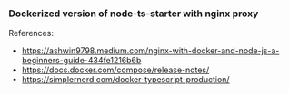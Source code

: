 ### Dockerized version of node-ts-starter with nginx proxy

References:
* https://ashwin9798.medium.com/nginx-with-docker-and-node-js-a-beginners-guide-434fe1216b6b
* https://docs.docker.com/compose/release-notes/
* https://simplernerd.com/docker-typescript-production/